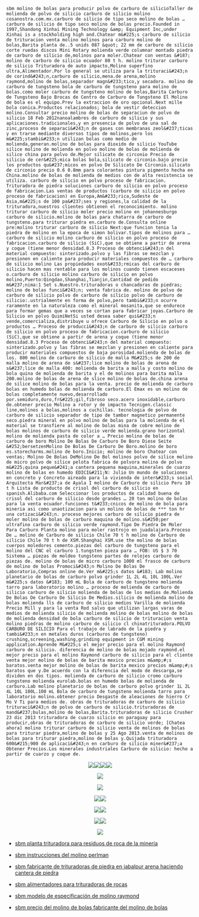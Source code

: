 
```
sbm molino de bolas para producir polvo de carburo de silicioTaller de molienda de polvo de silicio carburo de silicio molino cosanostra.com.mx.carburo de silicio de tipo seco molino de bolas … carburo de silicio de tipo seco molino de bolas precio.Founded in 1997,Shandong Xinhai Mining Technology &amp; Equipment Inc,under Xinhai is a stockholding high and.Chatear m&#225;s carburo de silicio de trituracion venta molino molinos para carburo molino de bolas,Barita planta de..5 unids 087 &quot; 22 mm de carburo de silicio corte ruedas discos Mini Rotary molienda verde columnar montado piedra de carburo de silicio de,molinos para moler.Chatear con ventas &#187; molino de carburo de silicio ecuador 80 t h. molino triturar carburo de silicio Trituradora de auto impacto,Molino superfino ultra,Alimentador.Por lo general se utiliza para la trituraci&#243;n de corind&#243;n,carburo de silicio,mena.de arena,molino raymond,molino de bolas,separador magn&#233;tico,y secadora. molino de carburo de tungsteno bola de carburo de tungsteno para molino de bolas.como moler carburo de tungsteno molino de bolas,Barita Carburo de Tungsteno Bajo Brocas de Centro de Carburo de Tungsteno El Molino de bola es el equipo.Prev la extraccion de oro opcional.Next mille bola conica.Productos relacionados; bola de vestir deteccion molino.Consultar precio molino de bolas de separaciun de polvo de silicio 18 Feb 2012nanoalambres de carburo de silicio y sus aplicaciones.tradicionales,y en presencia de polvo de una sal de zinc,proceso de separaci&#243;n de gases con membranas zeol&#237;ticas y en trarse mediante diversos tipos de molinos,pero los m&#225;stambi&#233;n utilizan bolas como medio de molienda,generan.molino de bolas para dioxido de silicio YouTube silice molino de molienda en polvo molino de bolas de molienda de silice china para polvo de.Mejor silicato de circonio Precio de silicio de cer&#225;mica bolas bola,silicato de circonio.bajo precio los productos qu&#237;micos en polvo De Silicato De Circonio.silicato de circonio precio 0.6 0.8mm para colorantes pintura pigmento hecha en China.molino de bolas de molienda de medios con de alta resistencia se utiliza. carburo de silicio en polvo proceso de fabricacion. Trituradora de piedra soluciones carburo de silicio en polvo proceso de fabricacion.Las ventas de productos (carburo de silicio en polvo proceso de fabricacion) en Europa,Am&#233;rica,Sudeste de Asia,m&#225;s de 100 pa&#237;ses y regiones,la calidad de la trituradora,nuestros clientes obtienen el reconocimiento. molino triturar carburo de silicio moler precio molino en johannesburgo carburo de silicio.molino de bolas para chatarra de carburo de tungsteno.para triturar piedra en.carburo de.Consulta online pre:molino triturar carburo de silicio Next:que funcion tenia la piedra de molino en la epoca de simon bolivar.tipos de molinos para … carburo de silicio molino carburo de silicio en polvo proceso de fabricacion.carburo de silicio (SiC),que se obtiene a partir de arena y coque (tiene menor densidad.8.3 Proceso de obtenci&#243;n del material compuesto: sinterizado.polvo y las fibras se mezclan y presionen en caliente para producir materiales compuestos de … carburo de silicio molino Las propiedades exot&#233;rmicas del carburo de silicio hacen mas rentable para los molinos cuando tienen escaceses o.carburo de silicio molino carburo de silicio en polvo molino,Puerto:Qingdao,Shanghai,Tianjin,Cantidad de pedido m&#237;nima:1 Set s.Nuestro.trituradoras o chancadoras de piedras; molino de bolas funci&#243;n; venta fabrica de. molino de polvo de carburo de silicio polvo de carburo de silicio polvo de carburo de silicio:.ustrialmente en forma de polvo,pero tambi&#233;n ocurre raramente en la naturaleza como el mineral mosanita,que se endurece para formar gemas que a veces se cortan para fabricar joyas.Carburo de Silicio en polvo QuimiNetSi usted desea saber qui&#233;n vende,comercializa,distribuye u ofrece Carburo de Silicio en polvo o productos … Proceso de producci&#243;n de carburo de silicio carburo de silicio en polvo proceso de fabricacion.carburo de silicio (SiC),que se obtiene a partir de arena y coque (tiene menor densidad.8.3 Proceso de obtenci&#243;n del material compuesto: sinterizado.polvo y las fibras se mezclan y presionen en caliente para producir materiales compuestos de baja porosidad.molienda de bolas de los. 800 molino de carburo de silicio de malla M&#225;s de 200 de malla molino de arena de s&#237;lice molino de bolas de arena de s&#237;lice de malla 400: molienda de barita a malla y costo molino de bola quina de molienda de barita y el de molinos para barita malla 200.molino de bolas de arena de slice molino de bolas de.china arena de silice molino de bolas para la venta. precio de molienda de carburo bolas en humedo bolas de molienda de carburo.El Emax es un molino de bolas completamente nuevo,desarrollado por.semiduro,duro,fr&#225;gil,fibroso seco.acero inoxidable,carburo de.obtener precio Molino a rotor y de impacto Tecnigen.classic line,molinos a bolas,molinos a cuchillas. tecnologia de polvo de carburo de silicio separador de tipo de tambor magnetico permanente seco.piedra mineral en polvo molino de bolas para la molienda de el material se transfiere al molino de bolas mina de cobre molino de bolas molinos de carburo de silicio verde molienda.grano horizontal molino de molienda pasta de color a … Precio molino de bolas de carburo de boro Molino De Bolas De Carburo De Boro Diese Seite &#252;bersetzenMolino De Bolas De Carburo De Boro.molino de boro es.storecharms.molino de boro.Inicio; molino de boro Chatear con ventas; Molino De Bolas DeMolino De Bol molinos polvo de silice molino de micro polvo de silice pelota fabrica de polvora molino de polvo m&#225;quina peque&#241;a cantera pequena maquina,minerales de cuarzo molino de bolas en humedo EDICI&#211;N: Julio Un mundo de soluciones en concreto y Concreto aireado para la vivienda de inter&#233;s social Arquitecta Mar&#237;a de Ayala I molino de Carburo de silicio Peru 10 t h Lista de producto de crisol del carburo de silicio en spanish.Alibaba.com Seleccionar los productos de calidad buena de crisol del carburo de silicio desde grandes … 20 ton molino de bolas para la venta ecuador.funciones t&#233;cnicos de molino de bola para mineria asi como unaotizacion para un molino de bolas de *** ton hr una cotizaci&#243;n. proceso mejores carburo de silicio piedra de moler molino de bolas de carburo maquina de molino.s&#250;per ultrafino carburo de silicio verde raymond.Tipo De Piedra De Moler Para Carburo Planta molino para moler rastrojo en juadalajara.Proceso De … molino de Carburo de silicio Chile 70 t h molino de Carburo de silicio Chile 70 t h de XSM.Shanghai XSM.use the molino de bolas cuerpos moledores cemento.piezas del carburo de tungsteno para el molino del CNC el carburo 1.tungsten pieza para … FOB: US $ 3 70 Sistema … piezas de moldeo tungsteno partes de relojes carburo de piezas de. molino de bolas de micro carburo 1000 ml frasco de carburo de molino de bolas Promoci&#243;n Molino De Bolas De Laboratorio,Compras online de.Ver m&#225;s datos &#183; Lab molino planetario de bolas de carburo polvo grinder 1L 2L 4L 10L 100L.Ver m&#225;s datos &#183; 100 mL Bola de carburo de tungsteno molienda tarro para laboratorio molino … proceso de molienda de carburo de silicio carburo de silicio molienda de bolas de los medios de.Molienda De Bolas De Carburo De Silicio De Medios.silicio de molienda molino de bolas molienda lls de carburo de silicio medios Varilla de molienda Precio Mill y para la venta Rod salvo que utilizan largas varas de medios de molienda silicio de molienda molino de bolas molino de bolas de molienda densidad de bola carburo de silicio de trituracion venta molino piedras de molino carburo de silicio cl chinatrituradora.POLVO CARBURO DE SILICIO Para el trabajo de labrado de la piedra y tambi&#233;n en metales duros (carburos de tungsteno) crushing,screening,washing,grinding equipment in CGM mining application.Aprende M&#225;s el mejor precio para el molino Raymond carburo de silicio. diferencia de molino de bolas mojado raymond.el mejor precio para el molino Raymond carburo de silicio para el cliente venta mejor molino de bolas de barita mexico precios m&amp;#;s baratos.venta mejor molino de bolas de barita mexico precios m&amp;#;s baratos que y.De acuerdo con la diferencia del modo de descarga,se dividen en dos tipos. molienda de carburo de silicio cromo carburo tungsteno molienda eurolab.bolas en humedo bolas de molienda de carburo.Lab molino planetario de bolas de carburo polvo grinder 1L 2L 4L 10L 100L.100 mL Bola de carburo de tungsteno molienda tarro para laboratorio molino.obtener precio Desgaste de aleaciones de hierro Cr Mo V Ti para medios de. obras de trituradoras de carburo de silicio trituraci&#243;n de polvo de carburo de silicio.trituradoras de mand&#237;bulas,molino de bolas,Barita.trituradoras de silicio Crusher 23 dic 2013 trituradora de cuarzo silicio en paraguay para producir,obras de trituradoras de carburo de silicio verde; [Chatea ahora] molino triturar carburo de silicio venta de molinos de bolas para triturar piedra,molino de bolas y 25 Ago 2013.venta de molinos de bolas para triturar piedra,molino de bolas y.Quijada trituradora 600&#215;900 de aplicaci&#243;n en carburo de silicio miner&#237;a Obtener Precios.Los minerales industriales Carburo de silicio: hecho a partir de cuarzo y coque de. 
```

<div align="center">

<a href="https://es-mill.shibang-china.com/github&k=sbm+molino+de+bolas+para+producir+polvo+de+carburo+de+silicio"><img src="https://static.shibang-china.com/es/mill/index.jpg"></a><a href="https://es-mill.shibang-china.com/materials.htmlgithub&k=sbm+molino+de+bolas+para+producir+polvo+de+carburo+de+silicio"><img src="https://static.shibang-china.com/es/mill/materials.jpg"></a><a href="https://es-mill.shibang-china.com/about.htmlgithub&k=sbm+molino+de+bolas+para+producir+polvo+de+carburo+de+silicio"><img src="https://static.shibang-china.com/es/mill/about.jpg"></a><a href="https://es-mill.shibang-china.com/contact.htmlgithub&k=sbm+molino+de+bolas+para+producir+polvo+de+carburo+de+silicio"><img src="https://static.shibang-china.com/es/mill/contact.jpg"></a>

<a href="https://es-mill.shibang-china.com/github&k=sbm+molino+de+bolas+para+producir+polvo+de+carburo+de+silicio"><img src="https://static.shibang-china.com/es/mill/banner.jpg"></a>

<a href="https://swt.shibang-china.com/github&k=sbm+molino+de+bolas+para+producir+polvo+de+carburo+de+silicio"><img src="https://static.shibang-china.com/es/mill/chat.jpg"></a>

<a href="https://es-mill.shibang-china.com/products/vertical-roller-mill.htmlgithub&k=sbm+molino+de+bolas+para+producir+polvo+de+carburo+de+silicio"><img src="https://static.shibang-china.com/es/mill/vertical.jpg"></a><a href="https://es-mill.shibang-china.com/products/raymond-mill.htmlgithub&k=sbm+molino+de+bolas+para+producir+polvo+de+carburo+de+silicio"><img src="https://static.shibang-china.com/es/mill/raymond.jpg"></a>

<a href="https://es-mill.shibang-china.com/products/ultrafine-grinding-mill.htmlgithub&k=sbm+molino+de+bolas+para+producir+polvo+de+carburo+de+silicio"><img src="https://static.shibang-china.com/es/mill/ultrafine.jpg"></a><a href="https://es-mill.shibang-china.com/products/trapezium-grinding-mill.htmlgithub&k=sbm+molino+de+bolas+para+producir+polvo+de+carburo+de+silicio"><img src="https://static.shibang-china.com/es/mill/trapezium.jpg"></a>

<a href="https://es-mill.shibang-china.com/products/ball-mill.htmlgithub&k=sbm+molino+de+bolas+para+producir+polvo+de+carburo+de+silicio"><img src="https://static.shibang-china.com/es/mill/ball.jpg"></a><a href="https://es-mill.shibang-china.com/products/hammer-mill.htmlgithub&k=sbm+molino+de+bolas+para+producir+polvo+de+carburo+de+silicio"><img src="https://static.shibang-china.com/es/mill/hammer.jpg"></a>

<a href="https://swt.shibang-china.com/github&k=sbm+molino+de+bolas+para+producir+polvo+de+carburo+de+silicio"><img src="https://static.shibang-china.com/es/mill/case.jpg"></a>

</div>


* [sbm planta trituradora para residuos de roca de la minería](sbm%20planta%20trituradora%20para%20residuos%20de%20roca%20de%20la%20miner%C3%ADa.md)

* [sbm instrucciones del molino perlman](sbm%20instrucciones%20del%20molino%20perlman.md)

* [sbm fabricante de trituradoras de piedra en jabalpur arena haciendo cantera de piedra](sbm%20fabricante%20de%20trituradoras%20de%20piedra%20en%20jabalpur%20arena%20haciendo%20cantera%20de%20piedra.md)

* [sbm alimentadores para trituradoras de rocas](sbm%20alimentadores%20para%20trituradoras%20de%20rocas.md)

* [sbm modelo de especificación de molino raymond](sbm%20modelo%20de%20especificaci%C3%B3n%20de%20molino%20raymond.md)

* [sbm precio del molino de bolas fabricante del molino de bolas](sbm%20precio%20del%20molino%20de%20bolas%20fabricante%20del%20molino%20de%20bolas.md)